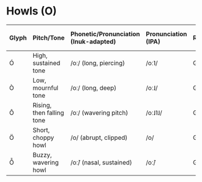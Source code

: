 # **Howls (O)**

| Glyph | Pitch/Tone | Phonetic/Pronunciation (Inuk-adapted) | Pronunciation (IPA) | Role | Valence (Pleasant, Unpleasant) | Arousal (Calm, Excited) |
| :--- | :--- | :--- | :--- | :--- | :--- | :--- |
| Ó | High, sustained tone | /oː/ (long, piercing) | /oː˥/ | General | Neutral | Excited |
| Ò | Low, mournful tone | /oː/ (long, deep) | /oː˩/ | General | Unpleasant | Calm |
| Ô | Rising, then falling tone | /oː/ (wavering pitch) | /oː˩˥˩/ | General | Pleasant | Excited |
| Ö | Short, choppy howl | /o/ (abrupt, clipped) | /o/ | General | Unpleasant | Excited |
| Ỗ | Buzzy, wavering howl | /oː̃/ (nasal, sustained) | /oː̃/ | General | Neutral | Calm |